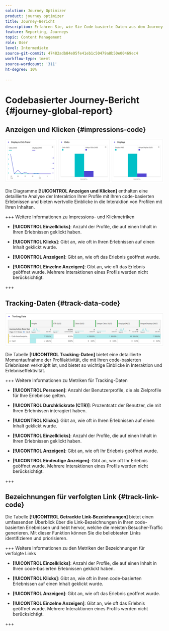 ```yaml
---
solution: Journey Optimizer
product: journey optimizer
title: Journey-Bericht
description: Erfahren Sie, wie Sie Code-basierte Daten aus dem Journey-Bericht verwenden.
feature: Reporting, Journeys
topic: Content Management
role: User
level: Intermediate
source-git-commit: 47482adb84e05fe41eb1c50479a8b50e00469ec4
workflow-type: tm+mt
source-wordcount: '311'
ht-degree: 10%

---
```


# Codebasierter Journey-Bericht {#journey-global-report}

## Anzeigen und Klicken {#impressions-code}

![](assets/code-based-display.png)

Die Diagramme **[!UICONTROL Anzeigen und Klicken]** enthalten eine detaillierte Analyse der Interaktion Ihrer Profile mit Ihren code-basierten Erlebnissen und bieten wertvolle Einblicke in die Interaktion von Profilen mit Ihren Inhalten.

+++ Weitere Informationen zu Impressions- und Klickmetriken

* **[!UICONTROL Einzelklicks]**: Anzahl der Profile, die auf einen Inhalt in Ihren Erlebnissen geklickt haben.

* **[!UICONTROL Klicks]**: Gibt an, wie oft in Ihren Erlebnissen auf einen Inhalt geklickt wurde.

* **[!UICONTROL Anzeigen]**: Gibt an, wie oft das Erlebnis geöffnet wurde.

* **[!UICONTROL Einzelne Anzeigen]**: Gibt an, wie oft das Erlebnis geöffnet wurde. Mehrere Interaktionen eines Profils werden nicht berücksichtigt.

+++

## Tracking-Daten {#track-data-code}

![](assets/code-based-tracking-data.png)

Die Tabelle **[!UICONTROL Tracking-Daten]** bietet eine detaillierte Momentaufnahme der Profilaktivität, die mit Ihren code-basierten Erlebnissen verknüpft ist, und bietet so wichtige Einblicke in Interaktion und Erlebniseffektivität.

+++ Weitere Informationen zu Metriken für Tracking-Daten

* **[!UICONTROL Personen]**: Anzahl der Benutzerprofile, die als Zielprofile für Ihre Erlebnisse gelten.

* **[!UICONTROL Durchklickrate (CTR)]**: Prozentsatz der Benutzer, die mit Ihren Erlebnissen interagiert haben.

* **[!UICONTROL Klicks]**: Gibt an, wie oft in Ihren Erlebnissen auf einen Inhalt geklickt wurde.

* **[!UICONTROL Einzelklicks]**: Anzahl der Profile, die auf einen Inhalt in Ihren Erlebnissen geklickt haben.

* **[!UICONTROL Anzeigen]**: Gibt an, wie oft Ihr Erlebnis geöffnet wurde.

* **[!UICONTROL Eindeutige Anzeigen]**: Gibt an, wie oft Ihr Erlebnis geöffnet wurde. Mehrere Interaktionen eines Profils werden nicht berücksichtigt.

+++

## Bezeichnungen für verfolgten Link {#track-link-code}

Die Tabelle **[!UICONTROL Getrackte Link-Bezeichnungen]** bietet einen umfassenden Überblick über die Link-Bezeichnungen in Ihren code-basierten Erlebnissen und hebt hervor, welche die meisten Besucher-Traffic generieren. Mit dieser Funktion können Sie die beliebtesten Links identifizieren und priorisieren.

+++ Weitere Informationen zu den Metriken der Bezeichnungen für verfolgte Links

* **[!UICONTROL Einzelklicks]**: Anzahl der Profile, die auf einen Inhalt in Ihren code-basierten Erlebnissen geklickt haben.

* **[!UICONTROL Klicks]**: Gibt an, wie oft in Ihren code-basierten Erlebnissen auf einen Inhalt geklickt wurde.

* **[!UICONTROL Anzeigen]**: Gibt an, wie oft das Erlebnis geöffnet wurde.

* **[!UICONTROL Einzelne Anzeigen]**: Gibt an, wie oft das Erlebnis geöffnet wurde. Mehrere Interaktionen eines Profils werden nicht berücksichtigt.

+++
